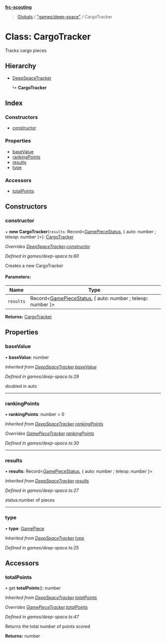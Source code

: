 **[frc-scouting](../README.md)**

> [Globals](../globals.md) / ["games/deep-space"](../modules/_games_deep_space_.md) / CargoTracker

# Class: CargoTracker

Tracks cargo pieces

## Hierarchy

* [DeepSpaceTracker](_games_deep_space_.deepspacetracker.md)

  ↳ **CargoTracker**

## Index

### Constructors

* [constructor](_games_deep_space_.cargotracker.md#constructor)

### Properties

* [baseValue](_games_deep_space_.cargotracker.md#basevalue)
* [rankingPoints](_games_deep_space_.cargotracker.md#rankingpoints)
* [results](_games_deep_space_.cargotracker.md#results)
* [type](_games_deep_space_.cargotracker.md#type)

### Accessors

* [totalPoints](_games_deep_space_.cargotracker.md#totalpoints)

## Constructors

### constructor

\+ **new CargoTracker**(`results`: Record\<[GamePieceStatus](../modules/_games_deep_space_.md#gamepiecestatus), { auto: number ; teleop: number  }>): [CargoTracker](_games_deep_space_.cargotracker.md)

*Overrides [DeepSpaceTracker](_games_deep_space_.deepspacetracker.md).[constructor](_games_deep_space_.deepspacetracker.md#constructor)*

*Defined in games/deep-space.ts:60*

Creates a new CargoTracker

#### Parameters:

Name | Type |
------ | ------ |
`results` | Record\<[GamePieceStatus](../modules/_games_deep_space_.md#gamepiecestatus), { auto: number ; teleop: number  }> |

**Returns:** [CargoTracker](_games_deep_space_.cargotracker.md)

## Properties

### baseValue

•  **baseValue**: number

*Inherited from [DeepSpaceTracker](_games_deep_space_.deepspacetracker.md).[baseValue](_games_deep_space_.deepspacetracker.md#basevalue)*

*Defined in games/deep-space.ts:29*

doubled in auto

___

### rankingPoints

•  **rankingPoints**: number = 0

*Inherited from [DeepSpaceTracker](_games_deep_space_.deepspacetracker.md).[rankingPoints](_games_deep_space_.deepspacetracker.md#rankingpoints)*

*Overrides [GamePieceTracker](_match_.gamepiecetracker.md).[rankingPoints](_match_.gamepiecetracker.md#rankingpoints)*

*Defined in games/deep-space.ts:30*

___

### results

•  **results**: Record\<[GamePieceStatus](../modules/_games_deep_space_.md#gamepiecestatus), { auto: number ; teleop: number  }>

*Inherited from [DeepSpaceTracker](_games_deep_space_.deepspacetracker.md).[results](_games_deep_space_.deepspacetracker.md#results)*

*Defined in games/deep-space.ts:27*

status:number of pieces

___

### type

•  **type**: [GamePiece](../modules/_games_deep_space_.md#gamepiece)

*Inherited from [DeepSpaceTracker](_games_deep_space_.deepspacetracker.md).[type](_games_deep_space_.deepspacetracker.md#type)*

*Defined in games/deep-space.ts:25*

## Accessors

### totalPoints

• get **totalPoints**(): number

*Inherited from [DeepSpaceTracker](_games_deep_space_.deepspacetracker.md).[totalPoints](_games_deep_space_.deepspacetracker.md#totalpoints)*

*Overrides [GamePieceTracker](_match_.gamepiecetracker.md).[totalPoints](_match_.gamepiecetracker.md#totalpoints)*

*Defined in games/deep-space.ts:47*

Returns the total number of points scored

**Returns:** number
